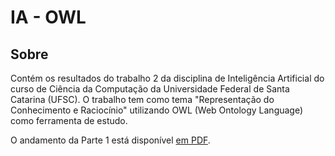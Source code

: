 IA - OWL
========

Sobre
-----

Contém os resultados do trabalho 2 da disciplina de Inteligência Artificial do
curso de Ciência da Computação da Universidade Federal de Santa Catarina
(UFSC). O trabalho tem como tema "Representação do Conhecimento e Raciocínio"
utilizando OWL (Web Ontology Language) como ferramenta de estudo.

O andamento da Parte 1 está disponível [em PDF](report.pdf).
